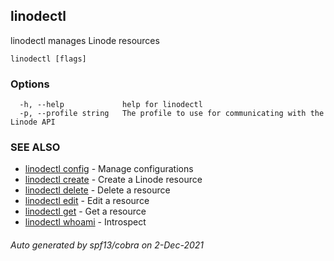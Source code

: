 ## linodectl

linodectl manages Linode resources

```
linodectl [flags]
```

### Options

```
  -h, --help             help for linodectl
  -p, --profile string   The profile to use for communicating with the Linode API
```

### SEE ALSO

* [linodectl config](linodectl_config.md)	 - Manage configurations
* [linodectl create](linodectl_create.md)	 - Create a Linode resource
* [linodectl delete](linodectl_delete.md)	 - Delete a resource
* [linodectl edit](linodectl_edit.md)	 - Edit a resource
* [linodectl get](linodectl_get.md)	 - Get a resource
* [linodectl whoami](linodectl_whoami.md)	 - Introspect

###### Auto generated by spf13/cobra on 2-Dec-2021
